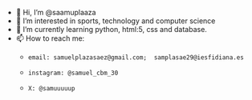 - 👋 Hi, I’m @saamuplaaza
- 👀 I’m interested in sports, technology and computer science
- 🌱 I’m currently learning python, html:5, css and database.
- 📫 How to reach me:
    -     email: samuelplazasaez@gmail.com;  samplasae29@iesfidiana.es
    -     instagram: @samuel_cbm_30
    -     X: @samuuuuup

<!---
saamuplaaza/saamuplaaza is a ✨ special ✨ repository because its `README.md` (this file) appears on your GitHub profile.
You can click the Preview link to take a look at your changes.
--->
